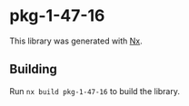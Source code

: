 # pkg-1-47-16

This library was generated with [Nx](https://nx.dev).

## Building

Run `nx build pkg-1-47-16` to build the library.
